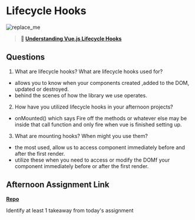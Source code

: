 # Lifecycle Hooks

![replace_me](https://codeworks.blob.core.windows.net/public/assets/img/illustrations/placeholder.svg)

> **📖 [Understanding Vue.js Lifecycle Hooks](https://codeworksacademy.com/fs-student-guide/resources/wk6/03-Vue-Lifecycle-Hooks)**

## Questions

1. What are lifecycle hooks? What are lifecycle hooks used for?
- allows you to know when your components created ,added to the DOM, updated or destroyed.
- behind the scenes of how the library we use operates. 
 

2. How have you utilized lifecycle hooks in your afternoon projects?
- onMounted() which says Fire off the methods or whatever else may be inside that call function and only fire when vue is finished setting up.

3. What are mounting hooks? When might you use them?
- the most used, allow us to access component immediately before and after the first render.
- utilize these when  you need to access or modify the DOMf your component  immediately before or after the first render.

## Afternoon Assignment Link

**[Repo](https://github.com/TungLe0319/<ASSIGNMENT_REPO>)**

Identify at least 1 takeaway from today's assignment
